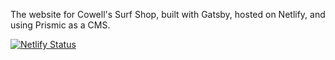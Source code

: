 The website for Cowell's Surf Shop, built with Gatsby, hosted on Netlify, and using Prismic as a CMS.

[![Netlify Status](https://api.netlify.com/api/v1/badges/b7a0e871-c5fd-4a82-9651-7df7a787400e/deploy-status)](https://app.netlify.com/sites/cowells-prismic/deploys)
